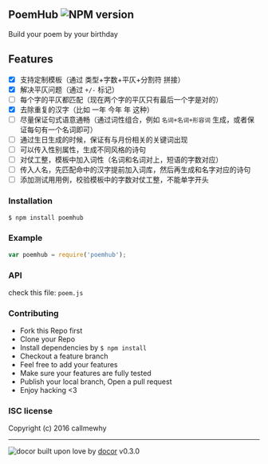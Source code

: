 ## PoemHub ![NPM version](https://img.shields.io/npm/v/poemhub.svg?style=flat)

Build your poem by your birthday

## Features

- [x] 支持定制模板（通过 类型+字数+平仄+分割符 拼接）
- [x] 解决平仄问题（通过 `+/-` 标记）
- [ ] 每个字的平仄都匹配（现在两个字的平仄只有最后一个字是对的）
- [x] 去除重复的汉字（比如 一年 今年 年 这种）
- [ ] 尽量保证句式语意通畅（通过词性组合，例如 `名词+名词+形容词` 生成，或者保证每句有一个名词即可）
- [ ] 通过生日生成的时候，保证有与月份相关的关键词出现
- [ ] 可以传入性别属性，生成不同风格的诗句
- [ ] 对仗工整，模板中加入词性（名词和名词对上，短语的字数对应）
- [ ] 传入人名，先匹配命中的汉字提前加入词库，然后再生成和名字对应的诗句
- [ ] 添加测试用用例，校验模板中的字数对仗工整，不能单字开头

### Installation
```bash
$ npm install poemhub
```

### Example
```js
var poemhub = require('poemhub');
```

### API
check this file: `poem.js`

### Contributing
- Fork this Repo first
- Clone your Repo
- Install dependencies by `$ npm install`
- Checkout a feature branch
- Feel free to add your features
- Make sure your features are fully tested
- Publish your local branch, Open a pull request
- Enjoy hacking <3

### ISC license
Copyright (c) 2016 callmewhy



---
![docor]()
built upon love by [docor](git+https://github.com/turingou/docor.git) v0.3.0
